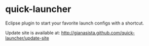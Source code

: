 quick-launcher
==============

Eclipse plugin to start your favorite launch configs with a shortcut.

Update site is available at:
http://gianasista.github.com/quick-launcher/update-site